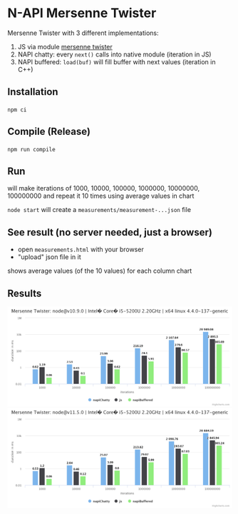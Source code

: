# N-API Mersenne Twister

Mersenne Twister with 3 different implementations:

1. JS via module [mersenne twister](https://www.npmjs.com/package/mersenne-twister)
2. NAPI chatty: every `next()` calls into native module (iteration in JS)
3. NAPI buffered: `load(buf)` will fill buffer with next values (iteration in C++)

## Installation
`npm ci`

## Compile (Release)
`npm run compile`

## Run

will make iterations of 1000, 10000, 100000, 1000000, 10000000, 100000000 and repeat it 10 times using average values in chart

`node start`
will create a `measurements/measurement-...json` file

## See result (no server needed, just a browser)
- open `measurements.html` with your browser
- "upload" json file in it

shows average values (of the 10 values) for each column chart

## Results

![node@v10.9.0  |  Intel® Core™ i5-5200U 2.20GHz  |  x64 linux 4.4.0-137-generic](measurements/measurement-2018-12-22T19:28:43.583Z.png)
![node@v11.5.0  |  Intel® Core™ i5-5200U 2.20GHz  |  x64 linux 4.4.0-137-generic](measurements/measurement-2018-12-22T19:44:50.982Z.png)
